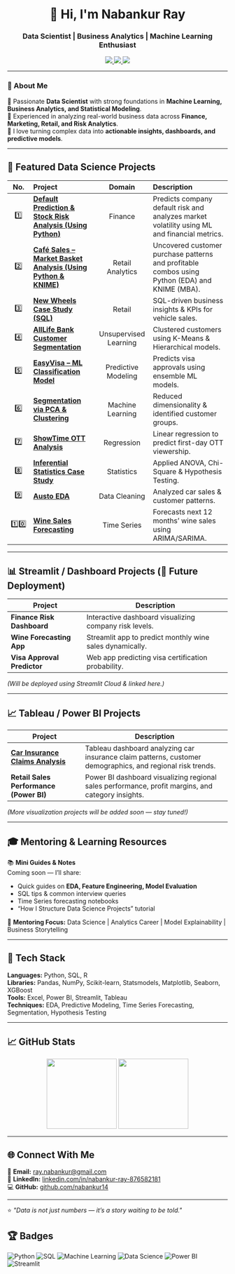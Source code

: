 <h1 align="center">👋 Hi, I'm Nabankur Ray</h1>
<h3 align="center">Data Scientist | Business Analytics | Machine Learning Enthusiast</h3>

<p align="center">
  <a href="https://www.linkedin.com/in/nabankur-ray-876582181/" target="_blank">
    <img src="https://img.shields.io/badge/LinkedIn-Profile-blue?style=for-the-badge&logo=linkedin">
  </a>
  <a href="mailto:ray.nabankur@gmail.com">
    <img src="https://img.shields.io/badge/Email-Contact-red?style=for-the-badge&logo=gmail">
  </a>
  <a href="https://github.com/nabankur14">
    <img src="https://img.shields.io/badge/GitHub-nabankur14-black?style=for-the-badge&logo=github">
  </a>
</p>

---

### 🧠 About Me

🎯 Passionate **Data Scientist** with strong foundations in **Machine Learning, Business Analytics, and Statistical Modeling**.  
💼 Experienced in analyzing real-world business data across **Finance, Marketing, Retail, and Risk Analytics**.  
🚀 I love turning complex data into **actionable insights, dashboards, and predictive models**.

---

## 🧩 Featured Data Science Projects


| No. | Project | Domain | Description |
|:---:|:---------------------------------------------|:------------------:|:---------------------------------------------------------------|
| 1️⃣ | [**Default Prediction & Stock Risk Analysis (Using Python)**](https://github.com/nabankur14/finance-retail-analytics-using-python) | Finance | Predicts company default risk and analyzes market volatility using ML and financial metrics. |
| 2️⃣ | [**Café Sales – Market Basket Analysis (Using Python & KNIME)**](https://github.com/nabankur14/Cafe-Sales-Analytics-Market-Basket-Analysis) | Retail Analytics | Uncovered customer purchase patterns and profitable combos using Python (EDA) and KNIME (MBA). |
| 3️⃣ | [**New Wheels Case Study (SQL)**](./New_Wheels_SQL_Case_Study) | Retail | SQL-driven business insights & KPIs for vehicle sales. |
| 4️⃣ | [**AllLife Bank Customer Segmentation**](./AllLife_Bank_Segmentation) | Unsupervised Learning | Clustered customers using K-Means & Hierarchical models. |
| 5️⃣ | [**EasyVisa – ML Classification Model**](./EasyVisa_ML_Model) | Predictive Modeling | Predicts visa approvals using ensemble ML models. |
| 6️⃣ | [**Segmentation via PCA & Clustering**](./Segmentation_PCA) | Machine Learning | Reduced dimensionality & identified customer groups. |
| 7️⃣ | [**ShowTime OTT Analysis**](./ShowTime_OTT_Regression) | Regression | Linear regression to predict first-day OTT viewership. |
| 8️⃣ | [**Inferential Statistics Case Study**](./Inferential_Statistics_Project) | Statistics | Applied ANOVA, Chi-Square & Hypothesis Testing. |
| 9️⃣ | [**Austo EDA**](./Austo_Exploratory_Analysis) | Data Cleaning | Analyzed car sales & customer patterns. |
| 1️⃣0️⃣ | [**Wine Sales Forecasting**](./Wine_Sales_Forecasting) | Time Series | Forecasts next 12 months’ wine sales using ARIMA/SARIMA. |


---

## 📊 Streamlit / Dashboard Projects (🚧 Future Deployment)

| Project | Description |
|----------|--------------|
| **Finance Risk Dashboard** | Interactive dashboard visualizing company risk levels. |
| **Wine Forecasting App** | Streamlit app to predict monthly wine sales dynamically. |
| **Visa Approval Predictor** | Web app predicting visa certification probability. |

*(Will be deployed using Streamlit Cloud & linked here.)*

---
## 📈 Tableau / Power BI Projects

| Project                                                                                                                                                                         | Description                                                                                                |
| ------------------------------------------------------------------------------------------------------------------------------------------------------------------------------- | ---------------------------------------------------------------------------------------------------------- |
| [**Car Insurance Claims Analysis**](https://public.tableau.com/app/profile/nabankur.ray1543/viz/CarInsuranceClaimsAnalysis_17385197978260/CarInsuranceClaimsAnalysisbyNabankur) | Tableau dashboard analyzing car insurance claim patterns, customer demographics, and regional risk trends. |
| **Retail Sales Performance (Power BI)**                                                                                                                                         | Power BI dashboard visualizing regional sales performance, profit margins, and category insights.          |

*(More visualization projects will be added soon — stay tuned!)*

---

## 🎓 Mentoring & Learning Resources

📚 **Mini Guides & Notes**  
Coming soon — I’ll share:
- Quick guides on **EDA, Feature Engineering, Model Evaluation**
- SQL tips & common interview queries
- Time Series forecasting notebooks  
- “How I Structure Data Science Projects” tutorial

🧩 **Mentoring Focus:** Data Science | Analytics Career | Model Explainability | Business Storytelling

---

## 🧰 Tech Stack

**Languages:** Python, SQL, R  
**Libraries:** Pandas, NumPy, Scikit-learn, Statsmodels, Matplotlib, Seaborn, XGBoost  
**Tools:** Excel, Power BI, Streamlit, Tableau  
**Techniques:** EDA, Predictive Modeling, Time Series Forecasting, Segmentation, Hypothesis Testing  

---

## 📈 GitHub Stats

<p align="center">
  <img src="https://github-readme-stats.vercel.app/api?username=nabankur14&show_icons=true&theme=default&hide_border=true" height="160">
  <img src="https://github-readme-stats.vercel.app/api/top-langs/?username=nabankur14&layout=compact&theme=default&hide_border=true" height="160">
</p>

---

## 🌐 Connect With Me

📧 **Email:** [ray.nabankur@gmail.com](mailto:ray.nabankur@gmail.com)  
💼 **LinkedIn:** [linkedin.com/in/nabankur-ray-876582181](https://www.linkedin.com/in/nabankur-ray-876582181/)  
💻 **GitHub:** [github.com/nabankur14](https://github.com/nabankur14)

---

⭐ *"Data is not just numbers — it’s a story waiting to be told."*  

## 🏆 Badges
![Python](https://img.shields.io/badge/Python-3776AB?logo=python&logoColor=white)
![SQL](https://img.shields.io/badge/SQL-4479A1?logo=MySQL&logoColor=white)
![Machine Learning](https://img.shields.io/badge/Machine%20Learning-FF6F00)
![Data Science](https://img.shields.io/badge/Data%20Science-006699)
![Power BI](https://img.shields.io/badge/PowerBI-F2C811?logo=PowerBI&logoColor=black)
![Streamlit](https://img.shields.io/badge/Streamlit-FF4B4B?logo=streamlit&logoColor=white)

